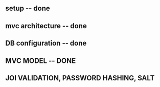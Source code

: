 ## setup   -- done

## mvc architecture -- done

## DB  configuration -- done

## MVC MODEL -- DONE

## JOI VALIDATION, PASSWORD HASHING, SALT